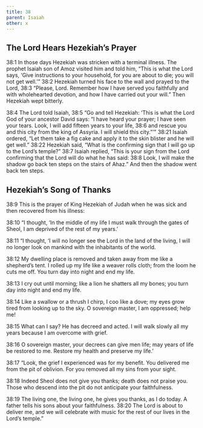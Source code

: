 ```yaml
---
title: 38
parent: Isaiah
other: x
---
```


## The Lord Hears Hezekiah’s Prayer

<a name="38:1">38:1</a> In those days Hezekiah was stricken with a terminal illness. The prophet Isaiah son of Amoz visited him and told him, “This is what the Lord says, ‘Give instructions to your household, for you are about to die; you will not get well.’” <a name="38:2">38:2</a> Hezekiah turned his face to the wall and prayed to the Lord, <a name="38:3">38:3</a> “Please, Lord. Remember how I have served you faithfully and with wholehearted devotion, and how I have carried out your will.” Then Hezekiah wept bitterly.

<a name="38:4">38:4</a> The Lord told Isaiah, <a name="38:5">38:5</a> “Go and tell Hezekiah: ‘This is what the Lord God of your ancestor David says: “I have heard your prayer; I have seen your tears. Look, I will add fifteen years to your life, <a name="38:6">38:6</a> and rescue you and this city from the king of Assyria. I will shield this city.”’” <a name="38:21">38:21</a> Isaiah ordered, “Let them take a fig cake and apply it to the skin blister and he will get well.” <a name="38:22">38:22</a> Hezekiah said, “What is the confirming sign that I will go up to the Lord’s temple?” <a name="38:7">38:7</a> Isaiah replied, “This is your sign from the Lord confirming that the Lord will do what he has said: <a name="38:8">38:8</a> Look, I will make the shadow go back ten steps on the stairs of Ahaz.” And then the shadow went back ten steps.

## Hezekiah’s Song of Thanks

<a name="38:9">38:9</a> This is the prayer of King Hezekiah of Judah when he was sick and then recovered from his illness:


<a name="38:10">38:10</a> “I thought,
‘In the middle of my life I must walk through the gates of Sheol,
I am deprived of the rest of my years.’

<a name="38:11">38:11</a> “I thought,
‘I will no longer see the Lord in the land of the living,
I will no longer look on mankind with the inhabitants of the world.

<a name="38:12">38:12</a> My dwelling place is removed and taken away from me
like a shepherd’s tent.
I rolled up my life like a weaver rolls cloth;
from the loom he cuts me off.
You turn day into night and end my life.

<a name="38:13">38:13</a> I cry out until morning;
like a lion he shatters all my bones;
you turn day into night and end my life.

<a name="38:14">38:14</a> Like a swallow or a thrush I chirp,
I coo like a dove;
my eyes grow tired from looking up to the sky.
O sovereign master, I am oppressed;
help me!

<a name="38:15">38:15</a> What can I say?
He has decreed and acted.
I will walk slowly all my years because I am overcome with grief.

<a name="38:16">38:16</a> O sovereign master, your decrees can give men life;
may years of life be restored to me.
Restore my health and preserve my life.’

<a name="38:17">38:17</a> “Look, the grief I experienced was for my benefit.
You delivered me from the pit of oblivion.
For you removed all my sins from your sight.

<a name="38:18">38:18</a> Indeed Sheol does not give you thanks;
death does not praise you.
Those who descend into the pit do not anticipate your faithfulness.

<a name="38:19">38:19</a> The living one, the living one, he gives you thanks,
as I do today.
A father tells his sons about your faithfulness.
<a name="38:20">38:20</a> The Lord is about to deliver me,
and we will celebrate with music
for the rest of our lives in the Lord’s temple.”